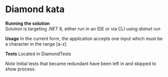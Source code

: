 # Diamond kata  
**Running the solution**  
Solution is targeting .NET 8, either run in an IDE or via CLI using *dotnet run*
  
  **Usage**
In the current form, the application accepts one input which must be a character in the range [a-z] 

**Tests**
Located in DiamondTests

*Note*
Initial tests that became redundant have been left in and skipped to show process.
